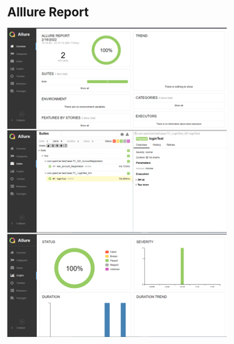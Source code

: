 # Alllure Report
![](allure-results/Capture.PNG)
![](allure-results/Capture-2.PNG)
![](allure-results/Capture-3.PNG)
